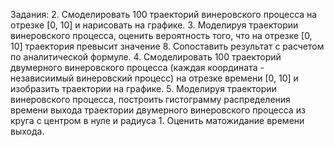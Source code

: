 Задания:
2. Смоделировать 100 траекторий винеровского процесса на отрезке [0, 10] и нарисовать на графике.
3. Моделируя траектории винеровского процесса, оценить вероятность того, что на отрезке [0, 10] траектория превысит значение 8. Сопоставить результат с расчетом по
аналитической формуле.
4. Смоделировать 100 траекторий двумерного винеровского процесса (каждая координата - независиимый винеровский процесс) на отрезке времени [0, 10] и изобразить траектории
на графике.
5. Моделируя траектории винеровского процесса, построить гистограмму распределения времени выхода траектории двумерного винеровского процесса из круга с центром в нуле
и радиуса 1. Оценить матожидание времени выхода.
